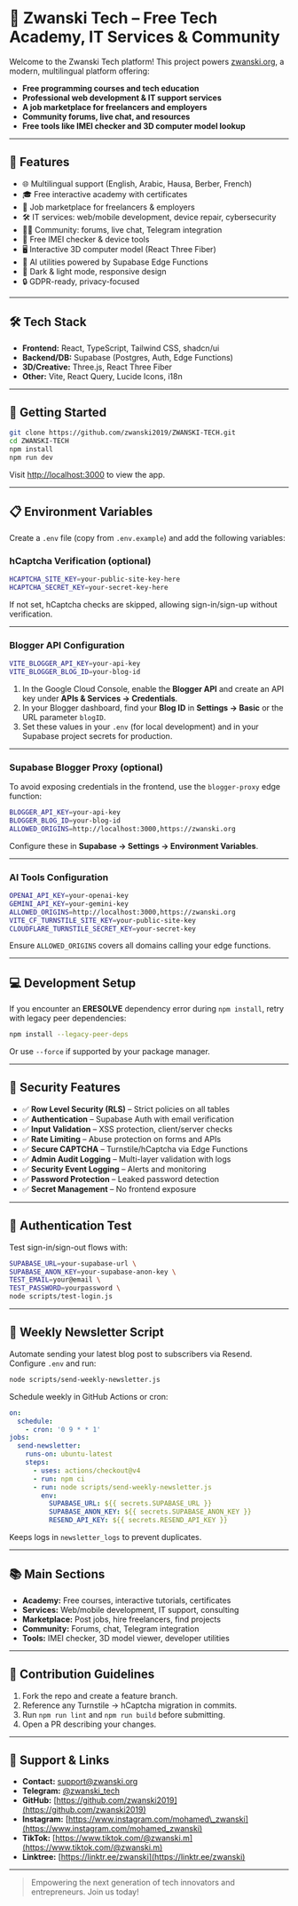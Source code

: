 # 🌟 Zwanski Tech – Free Tech Academy, IT Services & Community

Welcome to the Zwanski Tech platform! This project powers [zwanski.org](https://zwanski.org), a modern, multilingual platform offering:

* **Free programming courses and tech education**
* **Professional web development & IT support services**
* **A job marketplace for freelancers and employers**
* **Community forums, live chat, and resources**
* **Free tools like IMEI checker and 3D computer model lookup**

---

## 🚀 Features

* 🌐 Multilingual support (English, Arabic, Hausa, Berber, French)
* 🎓 Free interactive academy with certificates
* 💼 Job marketplace for freelancers & employers
* 🛠️ IT services: web/mobile development, device repair, cybersecurity
* 🧑‍💻 Community: forums, live chat, Telegram integration
* 📱 Free IMEI checker & device tools
* 🖥️ Interactive 3D computer model (React Three Fiber)
* 🤖 AI utilities powered by Supabase Edge Functions
* 🌙 Dark & light mode, responsive design
* 🔒 GDPR-ready, privacy-focused

---

## 🛠️ Tech Stack

* **Frontend:** React, TypeScript, Tailwind CSS, shadcn/ui
* **Backend/DB:** Supabase (Postgres, Auth, Edge Functions)
* **3D/Creative:** Three.js, React Three Fiber
* **Other:** Vite, React Query, Lucide Icons, i18n

---

## 🏁 Getting Started

```bash
git clone https://github.com/zwanski2019/ZWANSKI-TECH.git
cd ZWANSKI-TECH
npm install
npm run dev
```

Visit [http://localhost:3000](http://localhost:3000) to view the app.

---

## 📋 Environment Variables

Create a `.env` file (copy from `.env.example`) and add the following variables:

### hCaptcha Verification (optional)

```bash
HCAPTCHA_SITE_KEY=your-public-site-key-here
HCAPTCHA_SECRET_KEY=your-secret-key-here
```

If not set, hCaptcha checks are skipped, allowing sign-in/sign-up without verification.

---

### Blogger API Configuration

```bash
VITE_BLOGGER_API_KEY=your-api-key
VITE_BLOGGER_BLOG_ID=your-blog-id
```

1. In the Google Cloud Console, enable the **Blogger API** and create an API key under **APIs & Services → Credentials**.
2. In your Blogger dashboard, find your **Blog ID** in **Settings → Basic** or the URL parameter `blogID`.
3. Set these values in your `.env` (for local development) and in your Supabase project secrets for production.

---

### Supabase Blogger Proxy (optional)

To avoid exposing credentials in the frontend, use the `blogger-proxy` edge function:

```bash
BLOGGER_API_KEY=your-api-key
BLOGGER_BLOG_ID=your-blog-id
ALLOWED_ORIGINS=http://localhost:3000,https://zwanski.org
```

Configure these in **Supabase → Settings → Environment Variables**.

---

### AI Tools Configuration

```bash
OPENAI_API_KEY=your-openai-key
GEMINI_API_KEY=your-gemini-key
ALLOWED_ORIGINS=http://localhost:3000,https://zwanski.org
VITE_CF_TURNSTILE_SITE_KEY=your-public-site-key
CLOUDFLARE_TURNSTILE_SECRET_KEY=your-secret-key
```

Ensure `ALLOWED_ORIGINS` covers all domains calling your edge functions.

---

## 💻 Development Setup

If you encounter an **ERESOLVE** dependency error during `npm install`, retry with legacy peer dependencies:

```bash
npm install --legacy-peer-deps
```

Or use `--force` if supported by your package manager.

---

## 🔐 Security Features

* ✅ **Row Level Security (RLS)** – Strict policies on all tables
* ✅ **Authentication** – Supabase Auth with email verification
* ✅ **Input Validation** – XSS protection, client/server checks
* ✅ **Rate Limiting** – Abuse protection on forms and APIs
* ✅ **Secure CAPTCHA** – Turnstile/hCaptcha via Edge Functions
* ✅ **Admin Audit Logging** – Multi-layer validation with logs
* ✅ **Security Event Logging** – Alerts and monitoring
* ✅ **Password Protection** – Leaked password detection
* ✅ **Secret Management** – No frontend exposure

---

## 🔐 Authentication Test

Test sign-in/sign-out flows with:

```bash
SUPABASE_URL=your-supabase-url \
SUPABASE_ANON_KEY=your-supabase-anon-key \
TEST_EMAIL=your@email \
TEST_PASSWORD=yourpassword \
node scripts/test-login.js
```

---

## 📰 Weekly Newsletter Script

Automate sending your latest blog post to subscribers via Resend. Configure `.env` and run:

```bash
node scripts/send-weekly-newsletter.js
```

Schedule weekly in GitHub Actions or cron:

```yaml
on:
  schedule:
    - cron: '0 9 * * 1'
jobs:
  send-newsletter:
    runs-on: ubuntu-latest
    steps:
      - uses: actions/checkout@v4
      - run: npm ci
      - run: node scripts/send-weekly-newsletter.js
        env:
          SUPABASE_URL: ${{ secrets.SUPABASE_URL }}
          SUPABASE_ANON_KEY: ${{ secrets.SUPABASE_ANON_KEY }}
          RESEND_API_KEY: ${{ secrets.RESEND_API_KEY }}
```

Keeps logs in `newsletter_logs` to prevent duplicates.

---

## 📚 Main Sections

* **Academy:** Free courses, interactive tutorials, certificates
* **Services:** Web/mobile development, IT support, consulting
* **Marketplace:** Post jobs, hire freelancers, find projects
* **Community:** Forums, chat, Telegram integration
* **Tools:** IMEI checker, 3D model viewer, developer utilities

---

## 📝 Contribution Guidelines

1. Fork the repo and create a feature branch.
2. Reference any Turnstile → hCaptcha migration in commits.
3. Run `npm run lint` and `npm run build` before submitting.
4. Open a PR describing your changes.

---

## 🤝 Support & Links

* **Contact:** [support@zwanski.org](mailto:support@zwanski.org)
* **Telegram:** [@zwanski\_tech](https://t.me/zwanski_tech)
* **GitHub:** [https://github.com/zwanski2019](https://github.com/zwanski2019)
* **Instagram:** [https://www.instagram.com/mohamed\_zwanski](https://www.instagram.com/mohamed_zwanski)
* **TikTok:** [https://www.tiktok.com/@zwanski.m](https://www.tiktok.com/@zwanski.m)
* **Linktree:** [https://linktr.ee/zwanski](https://linktr.ee/zwanski)

---

> Empowering the next generation of tech innovators and entrepreneurs. Join us today!
